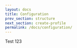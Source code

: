 ```yaml
---
layout: docs
title: Configuration
prev_section: structure
next_section: create-profile
permalink: /docs/configuration/
---
```


Test 123